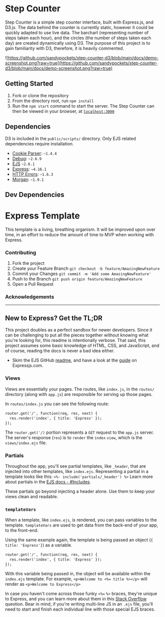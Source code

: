 # Step Counter
Step Counter is a simple step counter interface, built with Express.js, and D3.js. The data behind the counter is currently static, however it could be quickly adapted to use live data. The barchart (representing number of steps taken each hour), and the circles (the number of steps taken each day) are created dynamically using D3. The purpose of this project is to gain familiarity with D3, therefore, it is heavily commented. 

![https://github.com/sandypockets/step-counter-d3/blob/main/docs/demo-screenshot.png?raw=true](https://github.com/sandypockets/step-counter-d3/blob/main/docs/demo-screenshot.png?raw=true)

## Getting Started

1. Fork or clone the repository
2. From the directory root, run `npm install`
3. Run the `npm start` command to start the server. The Step Counter can then be viewed in your browser, at [`localhost:3000`](localhost:3000)

## Dependencies
D3 is included in the `public/scripts/` directory. Only EJS related dependencies require installation. 

- [Cookie Parser](https://www.npmjs.com/package/cookie-parser): `~1.4.4`
- [Debug](https://www.npmjs.com/package/debug): `~2.6.9`
- [EJS](https://www.npmjs.com/package/ejs) `~2.6.1`
- [Express](https://www.npmjs.com/package/express): `~4.16.1`
- [HTTP Errors](https://www.npmjs.com/package/http-errors): `~1.6.3`
- [Morgan](https://www.npmjs.com/package/morgan): `~1.9.1`

## Dev Dependencies

## 

# Express Template

This template is a living, breathing organism. It will be improved upon over time, in an effort to reduce the amount of time to MVP when working with Express. 

### Contributing

1. Fork the project
2. Create your Feature Branch `git checkout -b feature/AmazingNewFeature`
3. Commit your Changes `git commit -m 'Add some AmazingNewFeature'`
4. Push to the Branch `git push origin feature/AmazingNewFeature`
5. Open a Pull Request

### Acknowledgements

---
## New to Express? Get the TL;DR
This project doubles as a perfect sandbox for newer developers. Since it can be challenging to put all the pieces together without knowing what you're looking for, this readme is intentionally verbose. That said, this project assumes some basic knowledge of HTML, CSS, and JavaScript, and of course, reading the docs is never a bad idea either. 

* Skim the EJS GitHub [readme](https://github.com/tj/ejs#ejs), and have a look at the [guide](https://expressjs.com/en/guide/routing.html) on Expressjs.com.

### Views
Views are essentially your pages. The routes, like `index.js`, in the `routes/` directory (along with `app.js`) are responsible for serving up those pages. 

In `routes/index.js` you can see the following route:

```
router.get('/', function(req, res, next) {
  res.render('index', { title: 'Express' });
});
```

The `router.get('/)` portion represents a `GET` request to the `app.js` server. The server's response (`res`) is to `render` the `index` `view`, which is the `views/index.ejs` file.

### Partials
Throughout the app, you'll see partial templates, like `_header`, that are injected into other templates, like `index.ejs`. Representing a partial in a template looks like this: `<%- include('partials/_header') %>` Learn more about partials in the [EJS docs - #Includes](https://github.com/tj/ejs#includes).

These partials go beyond injecting a header alone. Use them to keep your views clean and readable. 

### `templateVars`
When a template, like `index.ejs`, is rendered, you can pass variables to the template. `templateVars` are used to get data from the back-end of your app, to the front-end.

Using the same example again, the template is being passed an object (`{ title: 'Express'}`) as a variable.

```
router.get('/', function(req, res, next) {
  res.render('index', { title: 'Express' });
});
```

With this variable being passed in, the object will be available within the `index.ejs` template. For example, `<p>Welcome to <%= title %></p>` will render as `<p>Welcome to Express</p>`

In case you haven't come across those funky `<%=` `%>` braces, they're unique to Express, and you can learn more about them in this [Stack Overflow](https://stackoverflow.com/questions/48522768/the-difference-between-and-in-ejs) question. Bear in mind, if you're writing multi-line JS in an `.ejs` file, you'll need to start and finish each individual line with those special EJS braces. 